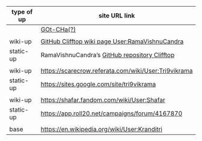 | type of up | site URL link |
| ------------- | ------------- |
| | [GOt-CHa(?)](https://clifftop-ombudsmanship.github.io/GOt-CHa) |
| | |
| wiki-up | [GitHub Clifftop wiki page User:RamaVishnuCandra](https://github.com/RamaVishnuCandra/Clifftop/wiki/User:RamaVishnuCandra) |
| static-up | RamaVishnuCandra’s [GitHub repository Clifftop](https://ramavishnucandra.github.io/Clifftop) |
| | |
| wiki-up | https://scarecrow.referata.com/wiki/User:Tri9vikrama |
| static-up | https://sites.google.com/site/tri9vikrama |
| | |
| wiki-up | https://shafar.fandom.com/wiki/User:Shafar |
| static-up | https://app.roll20.net/campaigns/forum/4167870 |
| | |
| base | https://en.wikipedia.org/wiki/User:Kranditri |
